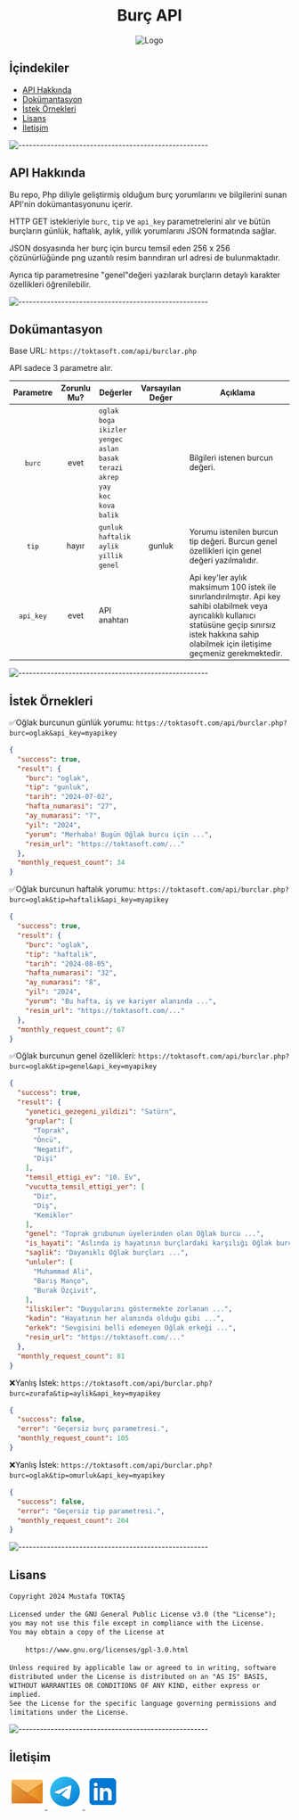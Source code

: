 <h1 align="center">Burç API</h1>

<div align=center>
  <img src="./Readme%20Resources/Burç API Logo.png" alt="Logo" width="120" heigh="120"/>
</div>

## **İçindekiler**

- [API Hakkında](#api-hakkında)
- [Dokümantasyon](#dokümantasyon)
- [İstek Örnekleri](#i̇stek-örnekleri)
- [Lisans](#lisans)
- [İletişim](#i̇letişim)

![-----------------------------------------------------](./Readme%20Resources/Çizgi.png)


## API Hakkında

Bu repo, Php diliyle geliştirmiş olduğum burç yorumlarını ve bilgilerini sunan
API'nin dokümantasyonunu içerir.

HTTP GET istekleriyle `burc`, `tip` ve `api_key` parametrelerini alır ve bütün burçların
günlük, haftalık, aylık, yıllık yorumlarını JSON formatında sağlar.

JSON dosyasında her burç için burcu temsil eden 256 x 256 çözünürlüğünde png uzantılı resim barındıran url adresi de bulunmaktadır.

Ayrıca tip parametresine "genel"değeri yazılarak burçların detaylı karakter özellikleri öğrenilebilir.

![-----------------------------------------------------](./Readme%20Resources/Çizgi.png)


## Dokümantasyon

Base URL: `https://toktasoft.com/api/burclar.php`

API sadece 3 parametre alır.

| Parametre | Zorunlu Mu? | Değerler | Varsayılan Değer | Açıklama |
|      -------     |      -------     |      -------     |      -------     |      -------     |
| <p align="center">`burc`</p> | <p align="center">evet</p> | `oglak`<br>`boga`<br>`ikizler`<br>`yengec`<br>`aslan`<br>`basak`<br>`terazi`<br>`akrep`<br>`yay`<br>`koc`<br>`kova`<br>`balik` |  | Bilgileri istenen burcun değeri. |   
| <p align="center">`tip`</p> |  <p align="center">hayır</p>  | `gunluk`<br>`haftalik`<br>`aylik`<br>`yillik`<br>`genel` | <p align="center">gunluk</p> | Yorumu istenilen burcun tip değeri. Burcun genel özellikleri için genel değeri yazılmalıdır. |
| <p align="center">`api_key`</p> | <p align="center">evet</p> | API anahtarı |  | Api key'ler aylık maksimum 100 istek ile sınırlandırılmıştır. Api key sahibi olabilmek veya ayrıcalıklı kullanıcı statüsüne geçip sınırsız istek hakkına sahip olabilmek için iletişime geçmeniz gerekmektedir. |

![-----------------------------------------------------](./Readme%20Resources/Çizgi.png)


## İstek Örnekleri

✅Oğlak burcunun günlük yorumu: `https://toktasoft.com/api/burclar.php?burc=oglak&api_key=myapikey`

```json
{
  "success": true,
  "result": {
    "burc": "oglak",
    "tip": "gunluk",
    "tarih": "2024-07-02",
    "hafta_numarasi": "27",
    "ay_numarasi": "7",
    "yil": "2024",
    "yorum": "Merhaba! Bugün Oğlak burcu için ...",
    "resim_url": "https://toktasoft.com/..."
  },
  "monthly_request_count": 34
}
```

✅Oğlak burcunun haftalık yorumu: `https://toktasoft.com/api/burclar.php?burc=oglak&tip=haftalik&api_key=myapikey`

```json
{
  "success": true,
  "result": {
    "burc": "oglak",
    "tip": "haftalik",
    "tarih": "2024-08-05",
    "hafta_numarasi": "32",
    "ay_numarasi": "8",
    "yil": "2024",
    "yorum": "Bu hafta, iş ve kariyer alanında ...",
    "resim_url": "https://toktasoft.com/..."
  },
  "monthly_request_count": 67
}
```

✅Oğlak burcunun genel özellikleri: `https://toktasoft.com/api/burclar.php?burc=oglak&tip=genel&api_key=myapikey`

```json
{
  "success": true,
  "result": {
    "yonetici_gezegeni_yildizi": "Satürn",
    "gruplar": [
      "Toprak",
      "Öncü",
      "Negatif",
      "Dişi"
    ],
    "temsil_ettigi_ev": "10. Ev",
    "vucutta_temsil_ettigi_yer": [
      "Diz",
      "Diş",
      "Kemikler"
    ],
    "genel": "Toprak grubunun üyelerinden olan Oğlak burcu ...",
    "is_hayati": "Aslında iş hayatının burçlardaki karşılığı Oğlak burcudur ...",
    "saglik": "Dayanıklı Oğlak burçları ...",
    "unluler": [
      "Muhammad Ali",
      "Barış Manço",
      "Burak Özçivit",
    ],
    "iliskiler": "Duygularını göstermekte zorlanan ...",
    "kadin": "Hayatının her alanında olduğu gibi ...",
    "erkek": "Sevgisini belli edemeyen Oğlak erkeği ...",
    "resim_url": "https://toktasoft.com/..."
  },
  "monthly_request_count": 81
}
```

❌Yanlış İstek: `https://toktasoft.com/api/burclar.php?burc=zurafa&tip=aylik&api_key=myapikey`

```json
{
  "success": false,
  "error": "Geçersiz burç parametresi.",
  "monthly_request_count": 105
}
```

❌Yanlış İstek: `https://toktasoft.com/api/burclar.php?burc=oglak&tip=omurluk&api_key=myapikey`

```json
{
  "success": false,
  "error": "Geçersiz tip parametresi.",
  "monthly_request_count": 204
}
```

![-----------------------------------------------------](./Readme%20Resources/Çizgi.png)


## Lisans
    Copyright 2024 Mustafa TOKTAŞ

    Licensed under the GNU General Public License v3.0 (the "License");
    you may not use this file except in compliance with the License.
    You may obtain a copy of the License at

        https://www.gnu.org/licenses/gpl-3.0.html

    Unless required by applicable law or agreed to in writing, software
    distributed under the License is distributed on an "AS IS" BASIS,
    WITHOUT WARRANTIES OR CONDITIONS OF ANY KIND, either express or implied.
    See the License for the specific language governing permissions and
    limitations under the License.

![-----------------------------------------------------](./Readme%20Resources/Çizgi.png)


## İletişim

<a href="mailto:info@mustafatoktas.com"              target="_blank"> <img src="./Readme Resources/İletişim/Mail.png"     alt="Mail"     width="64" heigh="64"/> </a>
<a href="https://t.me/mustafatoktas00"               target="_blank"> <img src="./Readme Resources/İletişim/Telegram.png" alt="Telegram" width="64" heigh="64"/> </a>
<a href="https://www.linkedin.com/in/mustafatoktas/" target="_blank"> <img src="./Readme Resources/İletişim/LinkedIn.png" alt="LinkedIn" width="64" heigh="64"/> </a>